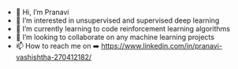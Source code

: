 - 👋 Hi, I’m Pranavi
- 👀 I’m interested in unsupervised and supervised deep learning 
- 🌱 I’m currently learning to code reinforcement learning algorithms
- 💞️ I’m looking to collaborate on any machine learning projects
- 📫 How to reach me on ➡️ https://www.linkedin.com/in/pranavi-vashishtha-270412182/

<!---
pvashish/pvashish is a ✨ special ✨ repository because its `README.md` (this file) appears on your GitHub profile.
You can click the Preview link to take a look at your changes.
--->
